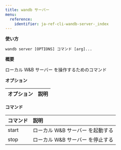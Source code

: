 ```yaml
---
title: wandb サーバー
menu:
  reference:
    identifier: ja-ref-cli-wandb-server-_index
---
```


**使い方**

`wandb server [OPTIONS] コマンド [arg]...`

**概要**

ローカル W&B サーバー を操作するためのコマンド


**オプション**

| **オプション** | **説明** |
| :--- | :--- |


**コマンド**

| **コマンド** | **説明** |
| :--- | :--- |
| start | ローカル W&B サーバー を起動する |
| stop | ローカル W&B サーバー を停止する |
